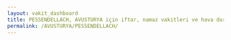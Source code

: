 ```yaml
---
layout: vakit_dashboard
title: PESSENDELLACH, AVUSTURYA için iftar, namaz vakitleri ve hava durumu - ilçe/eyalet seç
permalink: /AVUSTURYA/PESSENDELLACH/
---
```


<script type="text/javascript">
  var GLOBAL_COUNTRY = 'AVUSTURYA';
  var GLOBAL_CITY = 'PESSENDELLACH';
  var GLOBAL_STATE = '';
  var lat = 72;
  var lon = 21;
</script>
